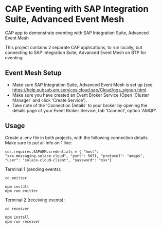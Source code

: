 # CAP Eventing with SAP Integration Suite, Advanced Event Mesh
CAP app to demonstrate eventing with SAP Integration Suite, Advanced Event Mesh

This project contains 2 separate CAP applications, to run locally, but connecting to SAP Integration Suite, Advanced Event Mesh on BTP for eventing.

## Event Mesh Setup
- Make sure SAP Integration Suite, Advanced Event Mesh is set up (see https://help.pubsub.em.services.cloud.sap/Cloud/ggs_signup.htm).
- Make sure you have created an Event Broker Service (Open 'Cluster Manager' and click 'Create Service').
- Take note of the 'Connection Details' to your broker by opening the details page of your Event Broker Service, tab 'Connect', option 'AMQP'.

## Usage

Create a .env file in both projects, with the following connection details. Make sure to put all info on 1 line:
```
cds.requires.SAPAEM.credentials = { "host": "xxx.messaging.solace.cloud", "port": 5671, "protocol": "amqps", "user": "solace-cloud-client", "password": "xxx"}
```

Terminal 1 (sending events):
```
cd emitter

npm install
npm run emitter
```

Terminal 2 (receiving events):
```
cd receiver

npm install
npm run receiver
```

